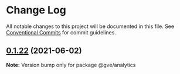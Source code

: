 # Change Log

All notable changes to this project will be documented in this file.
See [Conventional Commits](https://conventionalcommits.org) for commit guidelines.

## [0.1.22](https://www-github.cisco.com/matnorri/essentials/compare/@gve/analytics@0.1.21...@gve/analytics@0.1.22) (2021-06-02)

**Note:** Version bump only for package @gve/analytics
